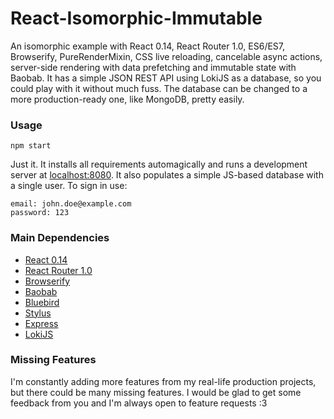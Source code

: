 React-Isomorphic-Immutable
==========================

An isomorphic example with React 0.14, React Router 1.0, ES6/ES7, Browserify,
PureRenderMixin, CSS live reloading, cancelable async actions, server-side
rendering with data prefetching and immutable state with Baobab. It has a simple
JSON REST API using LokiJS as a database, so you could play with it without much
fuss. The database can be changed to a more production-ready one, like MongoDB,
pretty easily.

### Usage

```
npm start
```

Just it. It installs all requirements automagically and runs a development
server at [localhost:8080](http://localhost:8080). It also populates a simple
JS-based database with a single user. To sign in use:

```
email: john.doe@example.com
password: 123
```

### Main Dependencies

* [React 0.14](https://github.com/facebook/react)
* [React Router 1.0](https://github.com/rackt/react-router)
* [Browserify](https://github.com/substack/node-browserify)
* [Baobab](https://github.com/Yomguithereal/baobab)
* [Bluebird](https://github.com/petkaantonov/bluebird)
* [Stylus](https://github.com/stylus/stylus)
* [Express](https://github.com/strongloop/express)
* [LokiJS](https://github.com/techfort/LokiJS)

### Missing Features

I'm constantly adding more features from my real-life production projects, but
there could be many missing features. I would be glad to get some feedback from
you and I'm always open to feature requests :3